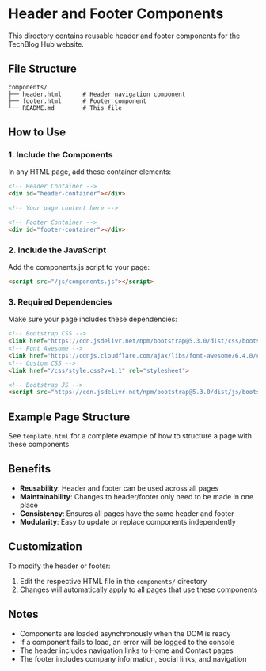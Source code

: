 # Header and Footer Components

This directory contains reusable header and footer components for the TechBlog Hub website.

## File Structure

```
components/
├── header.html      # Header navigation component
├── footer.html      # Footer component
└── README.md        # This file
```

## How to Use

### 1. Include the Components

In any HTML page, add these container elements:

```html
<!-- Header Container -->
<div id="header-container"></div>

<!-- Your page content here -->

<!-- Footer Container -->
<div id="footer-container"></div>
```

### 2. Include the JavaScript

Add the components.js script to your page:

```html
<script src="/js/components.js"></script>
```

### 3. Required Dependencies

Make sure your page includes these dependencies:

```html
<!-- Bootstrap CSS -->
<link href="https://cdn.jsdelivr.net/npm/bootstrap@5.3.0/dist/css/bootstrap.min.css" rel="stylesheet">
<!-- Font Awesome -->
<link href="https://cdnjs.cloudflare.com/ajax/libs/font-awesome/6.4.0/css/all.min.css" rel="stylesheet">
<!-- Custom CSS -->
<link href="/css/style.css?v=1.1" rel="stylesheet">

<!-- Bootstrap JS -->
<script src="https://cdn.jsdelivr.net/npm/bootstrap@5.3.0/dist/js/bootstrap.bundle.min.js"></script>
```

## Example Page Structure

See `template.html` for a complete example of how to structure a page with these components.

## Benefits

- **Reusability**: Header and footer can be used across all pages
- **Maintainability**: Changes to header/footer only need to be made in one place
- **Consistency**: Ensures all pages have the same header and footer
- **Modularity**: Easy to update or replace components independently

## Customization

To modify the header or footer:

1. Edit the respective HTML file in the `components/` directory
2. Changes will automatically apply to all pages that use these components

## Notes

- Components are loaded asynchronously when the DOM is ready
- If a component fails to load, an error will be logged to the console
- The header includes navigation links to Home and Contact pages
- The footer includes company information, social links, and navigation
